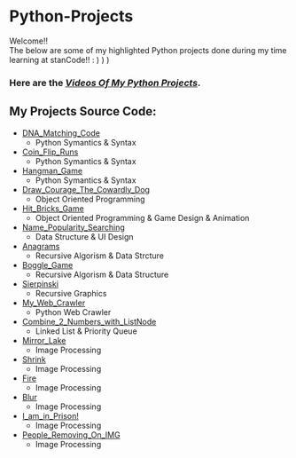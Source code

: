 # Python-Projects
Welcome!!\
The below are some of my highlighted Python projects done during my time learning at stanCode!! : ) ) )


### Here are the *[Videos Of My Python Projects](https://drive.google.com/drive/folders/1wqKC2SHTfffBw02KCQ0utuhAr0Bh_iW4?usp=sharing)*.


## My Projects Source Code:
* [DNA_Matching_Code](https://github.com/JackChu03/Python-Projects/blob/main/Jack%20Chu's%20Python%20Projects/DNA_Matching_Code/DNA_Matching_Code.py)
  * Python Symantics & Syntax
* [Coin_Flip_Runs](https://github.com/JackChu03/Python-Projects/blob/main/Jack%20Chu's%20Python%20Projects/coin_flip_runs/coin_flip_runs.py)
  * Python Symantics & Syntax
* [Hangman_Game](https://github.com/JackChu03/Python-Projects/blob/main/Jack%20Chu's%20Python%20Projects/hangman_game/hangman.py)
  * Python Symantics & Syntax
* [Draw_Courage_The_Cowardly_Dog](https://github.com/JackChu03/Python-Projects/blob/main/Jack%20Chu's%20Python%20Projects/Draw_Courage_The_Cowardly_Dog/my_drawing.py)
  * Object Oriented Programming
* [Hit_Bricks_Game](https://github.com/JackChu03/Python-Projects/blob/main/Jack%20Chu's%20Python%20Projects/hit_bricks_game/breakoutgraphics.py)
  * Object Oriented Programming & Game Design & Animation
* [Name_Popularity_Searching](https://github.com/JackChu03/Python-Projects/blob/main/Jack%20Chu's%20Python%20Projects/name_popularity_searching/babygraphics.py)
  * Data Structure & UI Design
* [Anagrams](https://github.com/JackChu03/Python-Projects/blob/main/Jack%20Chu's%20Python%20Projects/anagram/anagram.py)
  * Recursive Algorism & Data Strcture
* [Boggle_Game](https://github.com/JackChu03/Python-Projects/blob/main/Jack%20Chu's%20Python%20Projects/boggle_game/boggle.py)
  * Recursive Algorism & Data Structure
* [Sierpinski](https://github.com/JackChu03/Python-Projects/blob/main/Jack%20Chu's%20Python%20Projects/sierpinski/sierpinski.py)
  * Recursive Graphics
* [My_Web_Crawler](https://github.com/JackChu03/Python-Projects/blob/main/Jack%20Chu's%20Python%20Projects/name_popularity_searching/extension.py)
  * Python Web Crawler
* [Combine_2_Numbers_with_ListNode](https://github.com/JackChu03/Python-Projects/blob/main/Jack%20Chu's%20Python%20Projects/Combine_2_numbers_with_ListNode/add2.py)
  * Linked List & Priority Queue
* [Mirror_Lake](https://github.com/JackChu03/Python-Projects/blob/main/Jack%20Chu's%20Python%20Projects/Image_Manipulation/mirror_lake.py)
  * Image Processing
* [Shrink](https://github.com/JackChu03/Python-Projects/blob/main/Jack%20Chu's%20Python%20Projects/Image_Manipulation/shrink.py)
  * Image Processing
* [Fire](https://github.com/JackChu03/Python-Projects/blob/main/Jack%20Chu's%20Python%20Projects/Image_Manipulation/fire.py)
  * Image Processing
* [Blur](https://github.com/JackChu03/Python-Projects/blob/main/Jack%20Chu's%20Python%20Projects/Image_Manipulation/blur.py)
  * Image Processing
* [I_am_in_Prison!](https://github.com/JackChu03/Python-Projects/blob/main/Jack%20Chu's%20Python%20Projects/Image_Manipulation/best_photoshop_award.py)
  * Image Processing
* [People_Removing_On_IMG](https://github.com/JackChu03/Python-Projects/blob/main/Jack%20Chu's%20Python%20Projects/people_removing_on_img/stanCodoshop.py)
  * Image Processing

